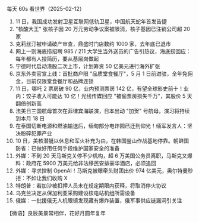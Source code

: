 每天 60s 看世界（2025-02-12）

1. 11 日，我国成功发射卫星互联网低轨卫星，中国航天蛇年首发告捷
2. "核酸大王" 张核子因 20 万元劳动争议案被限消，核子基因已注销公司超 20 家
3. 克莉丝汀被申请破产审查，鼎盛时门店数约 1000 家，去年底已退市
4. 网上一则海底捞招聘 985 / 211 大学生当外送员的广告引热议，海底捞回应：每年都有人投简历，要从基层岗做起
5. 宁德时代启动港股二次上市，计划筹资 50 亿美元进行海外扩张
6. 京东外卖官宣上线：首批商户限 "品质堂食餐厅"，5 月 1 日前进驻，全年免佣金，目前仅限堂食餐厅和品牌连锁
7. 11 日，哪吒 2 票房破 90 亿，业内预测票房 142 亿，有望全球影史前十！业内：饺子收入可能达 10 亿！光线传媒回应 "被偷票房损失千万"，其股价 5 天翻倍创新高
8. 法美日三国航母首次在菲律宾海联演，日本出动 "加贺" 号航母，演习将持续到本月 18 日
9. 在泰国切断电源和燃油输送后，缅甸部分电诈园已迁到仰光！缅军发言人：坚决粉碎犯罪产业
10. 10 日，美核潜艇以休息和军火补充为由，在韩国釜山作战基地停靠。朝鲜国防省：已做好用任何手段维护国家安全的准备
11. 外媒：不到 20 天马斯克关停不少机构，超 6 万美国公务员离职，马斯克又爆料：政府花 5900 万美元给非法移民安排豪华酒店，必须追回
12. 外媒：寻求控制 OpenAI！马斯克被曝牵头财团出价 974 亿美元，奥尔特曼秒拒：不如让我们收购 X
13. 特朗普：若加沙被扣押人员未在规定期限内获释，将取消停火协议
14. 乌克兰决定从保加利亚采购建设核电站机组所需设备
15. 俄媒：一批援俄无人机眼镜发现藏有爆炸装置，俄军事供应链漏洞引关注

【微语】良辰美景常相伴，花好月圆年复年